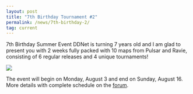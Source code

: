 ```yaml
---
layout: post
title: "7th Birthday Tournament #2"
permalink: /news/7th-birthday-2/
tag: current
---
```


7th Birthday Summer Event
DDNet is turning 7 years old and I am glad to present you with 2 weeks fully packed with 10 maps from Pulsar and Ravie, consisting of 6 regular releases and 4 unique tournaments!

[<img class="demo" src="/7thbirthday2.png" />](//forum.ddnet.tw/viewtopic.php?f=33&t=6953)

The event will begin on Monday, August 3 and end on Sunday, August 16.
More details with complete schedule on the [forum](//forum.ddnet.tw/viewtopic.php?f=33&t=6953).
